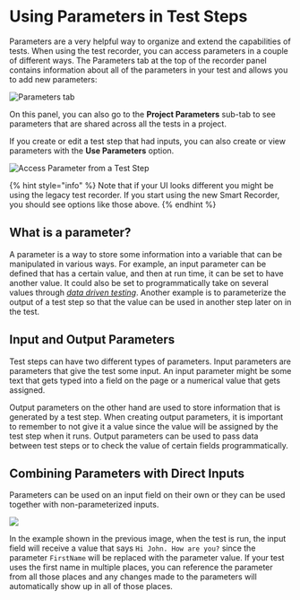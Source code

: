 # Using Parameters in Test Steps

Parameters are a very helpful way to organize and extend the capabilities of tests. When using the test recorder, you can access parameters in a couple of different ways. The Parameters tab at the top of the recorder panel contains information about all of the parameters in your test and allows you to add new parameters:

![Parameters tab](../../.gitbook/assets/chrome\_sb44xrtUl8.png)

On this panel, you can also go to the **Project Parameters** sub-tab to see parameters that are shared across all the tests in a project.

If you create or edit a test step that had inputs, you can also create or view parameters with the **Use Parameters** option.

![Access Parameter from a Test Step](<../../.gitbook/assets/image (161).png>)

{% hint style="info" %}
Note that if your UI looks different you might be using the legacy test recorder. If you start using the new Smart Recorder, you should see options like those above.
{% endhint %}

## What is a parameter?

A parameter is a way to store some information into a variable that can be manipulated in various ways. For example, an input parameter can be defined that has a certain value, and then at run time, it can be set to have another value. It could also be set to programmatically take on several values through [_data driven testing_](../using-data-driven-jobs-in-testproject.md). Another example is to parameterize the output of a test step so that the value can be used in another step later on in the test.

## Input and Output Parameters

Test steps can have two different types of parameters. Input parameters are parameters that give the test some input. An input parameter might be some text that gets typed into a field on the page or a numerical value that gets assigned.

Output parameters on the other hand are used to store information that is generated by a test step. When creating output parameters, it is important to remember to not give it a value since the value will be assigned by the test step when it runs. Output parameters can be used to pass data between test steps or to check the value of certain fields programmatically.

## Combining Parameters with Direct Inputs

Parameters can be used on an input field on their own or they can be used together with non-parameterized inputs.

![](<../../.gitbook/assets/image (207).png>)

In the example shown in the previous image, when the test is run, the input field will receive a value that says `Hi John. How are you?` since the parameter `FirstName` will be replaced with the parameter value. If your test uses the first name in multiple places, you can reference the parameter from all those places and any changes made to the parameters will automatically show up in all of those places.
